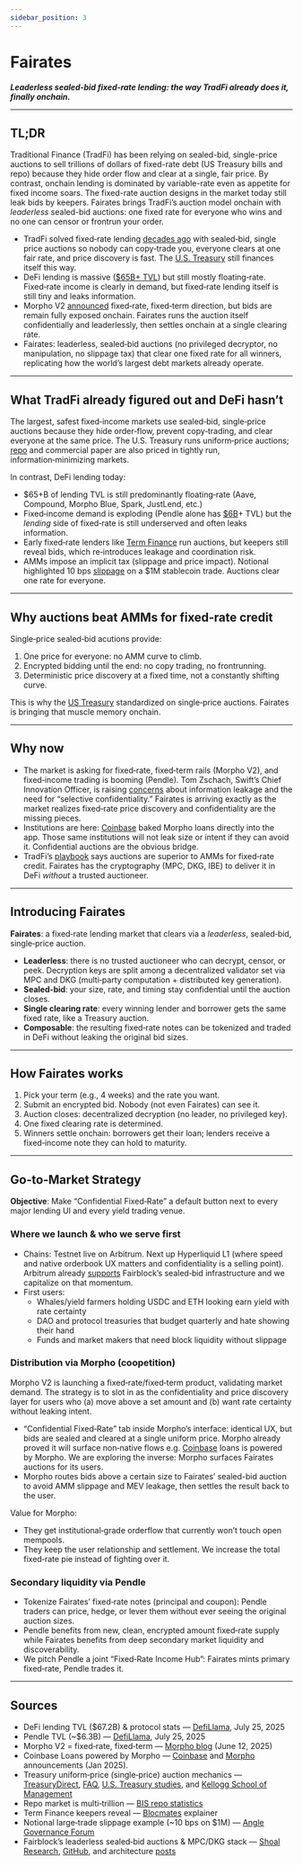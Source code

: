 ```yaml
---
sidebar_position: 3
---
```


# Fairates

***Leaderless sealed‑bid fixed‑rate lending: the way TradFi already does it, finally onchain.***

---

## TL;DR

Traditional Finance (TradFi) has been relying on sealed-bid, single-price auctions to sell trillions of dollars of fixed-rate debt (US Treasury bills and repo) because they hide order flow and clear at a single, fair price. By contrast, onchain lending is dominated by variable-rate even as appetite for fixed income soars. The fixed-rate auction designs in the market today still leak bids by keepers. Fairates brings TradFi’s auction model onchain with *leaderless* sealed-bid auctions: one fixed rate for everyone who wins and no one can censor or frontrun your order. 

- TradFi solved fixed‑rate lending [decades ago](https://home.treasury.gov/system/files/136/archive-documents/upas.pdf) with sealed‑bid, single price auctions so nobody can copy‑trade you, everyone clears at one fair rate, and price discovery is fast. The [U.S. Treasury](https://www.treasurydirect.gov/auctions/how-auctions-work/) still finances itself this way.
- DeFi lending is massive ([$65B+ TVL](https://defillama.com/protocols/lending)) but still mostly floating‑rate. Fixed‑rate income is clearly in demand, but fixed‑rate lending itself is still tiny and leaks information.
- Morpho V2 [announced](https://morpho.org/blog/morpho-v2-liberating-the-potential-of-onchain-loans/) fixed‑rate, fixed‑term direction, but bids are remain fully exposed onchain. Fairates runs the auction itself confidentially and leaderlessly, then settles onchain at a single clearing rate.
- Fairates: leaderless, sealed‑bid auctions (no privileged decryptor, no manipulation, no slippage tax) that clear one fixed rate for all winners, replicating how the world’s largest debt markets already operate.

---

## What TradFi already figured out and DeFi hasn’t

The largest, safest fixed‑income markets use sealed‑bid, single‑price auctions because they hide order‑flow, prevent copy‑trading, and clear everyone at the same price. The U.S. Treasury runs uniform‑price auctions; [repo](https://www.bis.org/publ/cgfs59.pdf) and commercial paper are also priced in tightly run, information‑minimizing markets.

In contrast, DeFi lending today:

- $65+B of lending TVL is still predominantly floating‑rate (Aave, Compound, Morpho Blue, Spark, JustLend, etc.)
- Fixed‑income demand is exploding (Pendle alone has [$6B](https://defillama.com/protocol/pendle)+ TVL) but the *lending* side of fixed‑rate is still underserved and often leaks information.
- Early fixed‑rate lenders like [Term Finance](https://www.blocmates.com/articles/term-finance-introducing-collateralized-fixed-rate-auctions-on-chain) run auctions, but keepers still reveal bids, which re‑introduces leakage and coordination risk.
- AMMs impose an implicit tax (slippage and price impact). Notional highlighted 10 bps [slippage](https://gov.angle.money/t/new-yield-strategy-fixed-rate-lending-on-notional-finance/285) on a $1M stablecoin trade. Auctions clear one rate for everyone.

---

## Why auctions beat AMMs for fixed‑rate credit

Single‑price sealed‑bid acutions provide:

1. One price for everyone: no AMM curve to climb.
2. Encrypted bidding until the end: no copy trading, no frontrunning.
3. Deterministic price discovery at a fixed time, not a constantly shifting curve.

This is why the [US Treasury](https://www.treasurydirect.gov/auctions/how-auctions-work/) standardized on single‑price auctions. Fairates is bringing that muscle memory onchain.

---

## Why now

- The market is asking for fixed‑rate, fixed‑term rails (Morpho V2), and fixed‑income trading is booming (Pendle). Tom Zschach, Swift’s Chief Innovation Officer, is raising [concerns](https://www.linkedin.com/feed/update/urn:li:activity:7354149262349271040/) about information leakage and the need for “selective confidentiality.” Fairates is arriving exactly as the market realizes fixed‑rate price discovery and confidentiality are the missing pieces.
- Institutions are here: [Coinbase](https://www.coinbase.com/en-ca/blog/now-get-a-USDC-loan-without-selling-your-bitcoin) baked Morpho loans directly into the app. Those same institutions will not leak size or intent if they can avoid it. Confidential auctions are the obvious bridge.
- TradFi’s [playbook](https://home.treasury.gov/system/files/136/archive-documents/upas.pdf) says auctions are superior to AMMs for fixed‑rate credit. Fairates has the cryptography (MPC, DKG, IBE) to deliver it in DeFi *without* a trusted auctioneer.

---

## Introducing Fairates

**Fairates**: a fixed‑rate lending market that clears via a *leaderless*, sealed‑bid, single‑price auction.

- **Leaderless**: there is no trusted auctioneer who can decrypt, censor, or peek. Decryption keys are split among a decentralized validator set via MPC and DKG (multi‑party computation + distributed key generation).
- **Sealed‑bid**: your size, rate, and timing stay confidential until the auction closes.
- **Single clearing rate**: every winning lender and borrower gets the same fixed rate, like a Treasury auction.
- **Composable**: the resulting fixed‑rate notes can be tokenized and traded in DeFi without leaking the original bid sizes.

---

## How Fairates works

1. Pick your term (e.g., 4 weeks) and the rate you want.
2. Submit an encrypted bid. Nobody (not even Fairates) can see it.
3. Auction closes: decentralized decryption (no leader, no privileged key).
4. One fixed clearing rate is determined.
5. Winners settle onchain: borrowers get their loan; lenders receive a fixed‑income note they can hold to maturity.

---

## Go‑to‑Market Strategy

**Objective**: Make “Confidential Fixed‑Rate” a default button next to every major lending UI and every yield trading venue.

### Where we launch & who we serve first

- Chains: Testnet live on Arbitrum. Next up Hyperliquid L1 (where speed and native orderbook UX matters and confidentiality is a selling point). Arbitrum already [supports](https://questbook.app/dashboard/?isRenderingProposalBody=true&proposalId=6775ba29faef5017a8fafd6c&grantId=671a105a2047c84bb8a73770&chainId=10) Fairblock’s sealed‑bid infrastructure and we capitalize on that momentum.
- First users:
    - Whales/yield farmers holding USDC and ETH looking earn yield with rate certainty
    - DAO and protocol treasuries that budget quarterly and hate showing their hand
    - Funds and market makers that need block liquidity without slippage

### **Distribution via Morpho (coopetition)**

Morpho V2 is launching a fixed‑rate/fixed‑term product, validating market demand. The strategy is to slot in as the confidentiality and price discovery layer for users who (a) move above a set amount and (b) want rate certainty without leaking intent.

- “Confidential Fixed‑Rate” tab inside Morpho’s interface: identical UX, but bids are sealed and cleared at a single uniform price. Morpho already proved it will surface non‑native flows e.g. [Coinbase](https://morpho.org/blog/coinbase-launches-crypto-backed-loans-powered-by-morpho/) loans is powered by Morpho. We are exploring the inverse: Morpho surfaces Fairates auctions for its users.
- Morpho routes bids above a certain size to Fairates’ sealed-bid auction to avoid AMM slippage and MEV leakage, then settles the result back to the user.

Value for Morpho:

- They get institutional‑grade orderflow that currently won’t touch open mempools.
- They keep the user relationship and settlement. We increase the total fixed‑rate pie instead of fighting over it.

### **Secondary liquidity via Pendle**

- Tokenize Fairates’ fixed‑rate notes (principal and coupon): Pendle traders can price, hedge, or lever them without ever seeing the original auction sizes.
- Pendle benefits from new, clean, encrypted amount fixed‑rate supply while Fairates benefits from deep secondary market liquidity and discoverability.
- We pitch Pendle a joint “Fixed‑Rate Income Hub”: Fairates mints primary fixed‑rate, Pendle trades it.

---

## Sources

- DeFi lending TVL ($67.2B) & protocol stats — [DefiLlama](https://defillama.com/protocols/lending), July 25, 2025
- Pendle TVL (~$6.3B) — [DefiLlama](https://defillama.com/protocol/pendle), July 25, 2025
- Morpho V2 = fixed‑rate, fixed‑term — [Morpho blog](https://morpho.org/blog/morpho-v2-liberating-the-potential-of-onchain-loans/) (June 12, 2025)
- Coinbase Loans powered by Morpho — [Coinbase](https://www.coinbase.com/en-ca/blog/now-get-a-USDC-loan-without-selling-your-bitcoin) and [Morpho](https://morpho.org/blog/coinbase-launches-crypto-backed-loans-powered-by-morpho/) announcements (Jan 2025).
- Treasury uniform‑price (single‑price) auction mechanics — [TreasuryDirect](https://www.treasurydirect.gov/auctions/how-auctions-work/), [FAQ](https://www.treasurydirect.gov/help-center/faqs/auction-faqs/), [U.S. Treasury studies](https://home.treasury.gov/system/files/136/archive-documents/upas.pdf), and [Kellogg School of Management](https://www.kellogg.northwestern.edu/faculty/weber/decs-452/Treasury_Report.pdf?utm_source=chatgpt.com)
- Repo market is multi‑trillion — [BIS repo statistics](https://www.bis.org/publ/cgfs59.pdf)
- Term Finance keepers reveal — [Blocmates](https://www.blocmates.com/articles/term-finance-introducing-collateralized-fixed-rate-auctions-on-chain?utm_source=chatgpt.com) explainer
- Notional large‑trade slippage example (~10 bps on $1M) — [Angle Governance Forum](https://gov.angle.money/t/new-yield-strategy-fixed-rate-lending-on-notional-finance/285?utm_source=chatgpt.com)
- Fairblock’s leaderless sealed‑bid auctions & MPC/DKG stack — [Shoal Research](https://www.shoal.gg/p/fairblock-incorruptible-markets-and), [GitHub](https://github.com/Fairblock/fairyring), and architecture [posts](https://medium.com/%400xfairblock/fast-fairy-series-fairyring-architecture-i-d5293e0ce665)